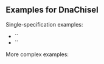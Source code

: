 Examples for DnaChisel
----------------------

Single-specification examples:

- ``
- ``

More complex examples:
